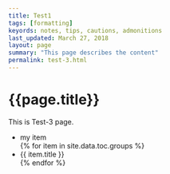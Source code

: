```yaml
---
title: Test1
tags: [formatting]
keyords: notes, tips, cautions, admonitions
last_updated: March 27, 2018
layout: page
summary: "This page describes the content"
permalink: test-3.html
---
```

# {{page.title}}
This is Test-3 page.

<ul>
<li>my item </li>
{% for item in site.data.toc.groups %}
  <li> {{ item.title }} </li>
{% endfor %}  

</ul>
